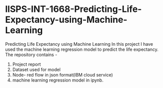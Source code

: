 # llSPS-INT-1668-Predicting-Life-Expectancy-using-Machine-Learning
Predicting Life Expectancy using Machine Learning
In this project I have used the machine learning regression model to predict the life expectancy.
The repository contains -
1. Project report
2. Dataset used for model
3. Node- red flow in json format(IBM cloud service)
4. machine learning regression model in ipynb.
